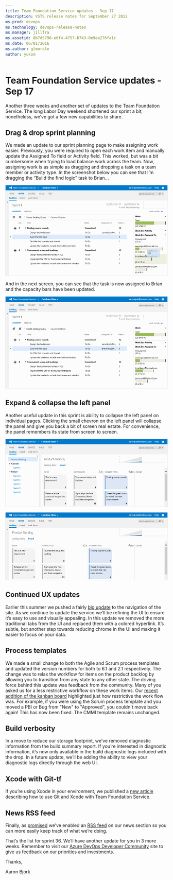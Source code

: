 ```yaml
---
title: Team Foundation Service updates - Sep 17
description: VSTS release notes for September 27 2012
ms.prod: devops
ms.technology: devops-release-notes
ms.manager: jillfra
ms.assetid: 8b7d5798-e6f4-4757-b743-0e9ea276fa1c
ms.date: 06/01/2016
ms.author: glmorale
author: yukom
---
```


# Team Foundation Service updates - Sep 17

Another three weeks and another set of updates to the Team Foundation Service. The long Labor Day weekend shortened our sprint a bit; nonetheless, we’ve got a few new capabilities to share.

## Drag & drop sprint planning

We made an update to our sprint planning page to make assigning work easier. Previously, you were required to open each work item and manually update the Assigned To field or Activity field. This worked, but was a bit cumbersome when trying to load balance work across the team. Now, assigning work is as simple as dragging and dropping a task on a team member or activity type. In the screenshot below you can see that I’m dragging the “Build the find logic” task to Brian…

![Assigning a to do item by dragging it onto a team member in the capacity pane](media/9_17_01.png)

And in the next screen, you can see that the task is now assigned to Brian and the capacity bars have been updated.

![To do item assigned](media/9_17_02.png)

## Expand & collapse the left panel

Another useful update in this sprint is ability to collapse the left panel on individual pages. Clicking the small chevron on the left panel will collapse the panel and give you back a bit of screen real estate. For convenience, the panel remembers its state from screen to screen.

![Backlog page with the left panel expanded](media/9_17_03.png)

![Backlog page with the left panel collapsed](media/9_17_04.png)

## Continued UX updates

Earlier this summer we pushed a fairly [big update](https://blogs.msdn.com/b/bharry/archive/2012/07/16/team-foundation-service-updates-7-16.aspx) to the navigation of the site. As we continue to update the service we’ll be refining the UI to ensure it’s easy to use and visually appealing. In this update we removed the more traditional tabs from the UI and replaced them with a colored hyperlink. It’s subtle, but another step towards reducing chrome in the UI and making it easier to focus on your data.

## Process templates

We made a small change to both the Agile and Scrum process templates and updated the version numbers for both to 6.1 and 2.1 respectively. The change was to relax the workflow for items on the product backlog by allowing you to transition from any state to any other state. The driving force behind this update was feedback from the community. Many of you asked us for a less restrictive workflow on these work items. Our [recent addition of the kanban board](aug-13-team-services.md) highlighted just how restrictive the work flow was. For example, if you were using the Scrum process template and you moved a PBI or Bug from "New" to "Approved", you couldn't move back again! This has now been fixed. The CMMI template remains unchanged.

## Build verbosity

In a move to reduce our storage footprint, we’ve removed diagnostic information from the build summary report. If you’re interested in diagnostic information, it’s now only available in the build diagnostic logs included with the drop. In a future update, we’ll be adding the ability to view your diagnostic logs directly through the web UI.

## Xcode with Git-tf

If you’re using Xcode in your environment, we published a [new article](/azure/devops/git/share-your-code-in-git-xcode?view=azure-devops) describing how to use Git and Xcode with Team Foundation Service.

## News RSS feed

Finally, as [promised](https://blogs.msdn.com/b/bharry/archive/2012/08/27/team-foundation-service-updates-8-27.aspx) we’ve enabled an [RSS feed](https://azure.microsoft.com/updates/?product=azure-devops) on our news section so you can more easily keep track of what we’re doing.

That’s the list for sprint 36. We’ll have another update for you in 3 more weeks. Remember to visit our [Azure DevOps Developer Community](https://developercommunity.visualstudio.com/spaces/21/index.html) site to give us feedback on our priorities and investments.

Thanks,

Aaron Bjork
